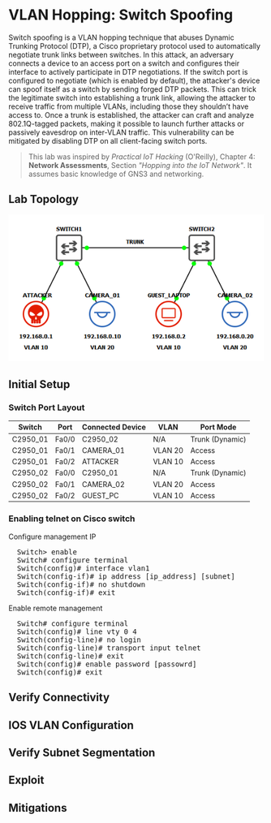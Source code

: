 # VLAN Hopping: Switch Spoofing
Switch spoofing is a VLAN hopping technique that abuses Dynamic Trunking Protocol (DTP), a Cisco proprietary protocol used to automatically negotiate trunk links between switches. In this attack, an adversary connects a device to an access port on a switch and configures their interface to actively participate in DTP negotiations. If the switch port is configured to negotiate (which is enabled by default), the attacker's device can spoof itself as a switch by sending forged DTP packets. This can trick the legitimate switch into establishing a trunk link, allowing the attacker to receive traffic from multiple VLANs, including those they shouldn’t have access to. Once a trunk is established, the attacker can craft and analyze 802.1Q-tagged packets, making it possible to launch further attacks or passively eavesdrop on inter-VLAN traffic. This vulnerability can be mitigated by disabling DTP on all client-facing switch ports.

> This lab was inspired by *Practical IoT Hacking* (O'Reilly), Chapter 4: **Network Assessments**, Section *"Hopping into the IoT Network"*. It assumes basic knowledge of GNS3 and networking.

## Lab Topology
![](assets/lab-topo.png)

## Initial Setup
### Switch Port Layout
| Switch   | Port  | Connected Device | VLAN    | Port Mode       |
|----------|-------|------------------|---------|-----------------|
| C2950_01 | Fa0/0 | C2950_02         | N/A     | Trunk (Dynamic) |
| C2950_01 | Fa0/1 | CAMERA_01        | VLAN 20 | Access          |
| C2950_01 | Fa0/2 | ATTACKER         | VLAN 10 | Access          |
| C2950_02 | Fa0/0 | C2950_01         | N/A     | Trunk (Dynamic) |
| C2950_02 | Fa0/1 | CAMERA_02        | VLAN 20 | Access          |
| C2950_02 | Fa0/2 | GUEST_PC         | VLAN 10 | Access          |

### Enabling telnet on Cisco switch
Configure management IP
<pre>
  Switch> enable
  Switch# configure terminal
  Switch(config)# interface vlan1
  Switch(config-if)# ip address [ip_address] [subnet]
  Switch(config-if)# no shutdown
  Switch(config-if)# exit
</pre>

Enable remote management
<pre>
  Switch# configure terminal
  Switch(config)# line vty 0 4
  Switch(config-line)# no login
  Switch(config-line)# transport input telnet
  Switch(config-line)# exit
  Switch(config)# enable password [passowrd]
  Switch(config)# exit
</pre>

## Verify Connectivity

## IOS VLAN Configuration

## Verify Subnet Segmentation

## Exploit

## Mitigations
